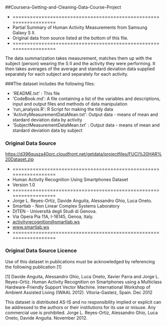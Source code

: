 ##Coursera-Getting-and-Cleaning-Data-Course-Project

* ==================================================================
* Partial Summary of Human Activity Measurements from Samsung Galaxy S II. 
* Original data from source listed at the bottom of this file.
* ==================================================================

The data summarization takes measurement, matches them up with the subject (person) wearing the S II
and the activity they were performing. It then takes averages of the average and standard deviation
data supplied separately for each subject and separately for each activity.

###The dataset includes the following files:

* 'README.txt' :                     This file
* 'CodeBook.md':                     A file containing a list of the variables and descriptions, input and output files and methods of data manipulation
* 'run_analysis.R':                  R Script for making the tidy data
* 'ActivityMeasurementDataMean.txt': Output data - means of mean and stardard deviation data by activity
* 'SubjectMeasurementDataMean.txt' : Output data - means of mean and stardard deviation data by subject

### Original Data Source
https://d396qusza40orc.cloudfront.net/getdata/projectfiles/FUCI%20HAR%20Dataset.zip
  * ==================================================================
  * Human Activity Recognition Using Smartphones Dataset
  * Version 1.0
  * ==================================================================
  * Jorge L. Reyes-Ortiz, Davide Anguita, Alessandro Ghio, Luca Oneto.
  * Smartlab - Non Linear Complex Systems Laboratory
  * DITEN - Università degli Studi di Genova.
  * Via Opera Pia 11A, I-16145, Genoa, Italy.
  * activityrecognition@smartlab.ws
  * www.smartlab.ws
  * ==================================================================

### Original Data Source Licence
Use of this dataset in publications must be acknowledged by referencing the following publication [1]

[1] Davide Anguita, Alessandro Ghio, Luca Oneto, Xavier Parra and Jorge L. Reyes-Ortiz. Human Activity Recognition on Smartphones using a Multiclass Hardware-Friendly Support Vector Machine. International Workshop of Ambient Assisted Living (IWAAL 2012). Vitoria-Gasteiz, Spain. Dec 2012

This dataset is distributed AS-IS and no responsibility implied or explicit can be addressed to the authors or their institutions for its use or misuse. Any commercial use is prohibited.
Jorge L. Reyes-Ortiz, Alessandro Ghio, Luca Oneto, Davide Anguita. November 2012.
